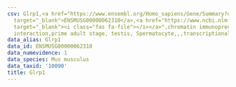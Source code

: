 ```yaml
---
csv: Glrp1,<a href="https://www.ensembl.org/Homo_sapiens/Gene/Summary?db=core;g=ENSMUSG00000062310"
  target="_blank">ENSMUSG00000062310</a>,<a href="https://www.ncbi.nlm.nih.gov/pubmed/25450459"
  target="_blank"><i class="fas fa-file"></i></a>",chromatin immunoprecipitation assay,direct
  interaction,prime adult stage, testis, Spermatocyte,,,transcriptional regulation,
data_alias: Glrp1
data_id: ENSMUSG00000062310
data_numevidence: 1
data_species: Mus musculus
data_taxid: '10090'
title: Glrp1
---
```


